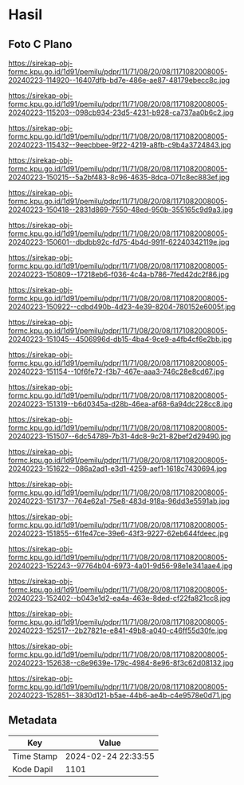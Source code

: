 # Hasil

## Foto C Plano

https://sirekap-obj-formc.kpu.go.id/1d91/pemilu/pdpr/11/71/08/20/08/1171082008005-20240223-114920--16407dfb-bd7e-486e-ae87-48179ebecc8c.jpg

https://sirekap-obj-formc.kpu.go.id/1d91/pemilu/pdpr/11/71/08/20/08/1171082008005-20240223-115203--098cb934-23d5-4231-b928-ca737aa0b6c2.jpg

https://sirekap-obj-formc.kpu.go.id/1d91/pemilu/pdpr/11/71/08/20/08/1171082008005-20240223-115432--9eecbbee-9f22-4219-a8fb-c9b4a3724843.jpg

https://sirekap-obj-formc.kpu.go.id/1d91/pemilu/pdpr/11/71/08/20/08/1171082008005-20240223-150215--5a2bf483-8c96-4635-8dca-071c8ec883ef.jpg

https://sirekap-obj-formc.kpu.go.id/1d91/pemilu/pdpr/11/71/08/20/08/1171082008005-20240223-150418--2831d869-7550-48ed-950b-355165c9d9a3.jpg

https://sirekap-obj-formc.kpu.go.id/1d91/pemilu/pdpr/11/71/08/20/08/1171082008005-20240223-150601--dbdbb92c-fd75-4b4d-991f-62240342119e.jpg

https://sirekap-obj-formc.kpu.go.id/1d91/pemilu/pdpr/11/71/08/20/08/1171082008005-20240223-150809--17218eb6-f036-4c4a-b786-7fed42dc2f86.jpg

https://sirekap-obj-formc.kpu.go.id/1d91/pemilu/pdpr/11/71/08/20/08/1171082008005-20240223-150922--cdbd490b-4d23-4e39-8204-780152e6005f.jpg

https://sirekap-obj-formc.kpu.go.id/1d91/pemilu/pdpr/11/71/08/20/08/1171082008005-20240223-151045--4506996d-db15-4ba4-9ce9-a4fb4cf6e2bb.jpg

https://sirekap-obj-formc.kpu.go.id/1d91/pemilu/pdpr/11/71/08/20/08/1171082008005-20240223-151154--10f6fe72-f3b7-467e-aaa3-746c28e8cd67.jpg

https://sirekap-obj-formc.kpu.go.id/1d91/pemilu/pdpr/11/71/08/20/08/1171082008005-20240223-151319--b6d0345a-d28b-46ea-af68-6a94dc228cc8.jpg

https://sirekap-obj-formc.kpu.go.id/1d91/pemilu/pdpr/11/71/08/20/08/1171082008005-20240223-151507--6dc54789-7b31-4dc8-9c21-82bef2d29490.jpg

https://sirekap-obj-formc.kpu.go.id/1d91/pemilu/pdpr/11/71/08/20/08/1171082008005-20240223-151622--086a2ad1-e3d1-4259-aef1-1618c7430694.jpg

https://sirekap-obj-formc.kpu.go.id/1d91/pemilu/pdpr/11/71/08/20/08/1171082008005-20240223-151737--764e62a1-75e8-483d-918a-96dd3e5591ab.jpg

https://sirekap-obj-formc.kpu.go.id/1d91/pemilu/pdpr/11/71/08/20/08/1171082008005-20240223-151855--61fe47ce-39e6-43f3-9227-62eb644fdeec.jpg

https://sirekap-obj-formc.kpu.go.id/1d91/pemilu/pdpr/11/71/08/20/08/1171082008005-20240223-152243--97764b04-6973-4a01-9d56-98e1e341aae4.jpg

https://sirekap-obj-formc.kpu.go.id/1d91/pemilu/pdpr/11/71/08/20/08/1171082008005-20240223-152402--b043e1d2-ea4a-463e-8ded-cf22fa821cc8.jpg

https://sirekap-obj-formc.kpu.go.id/1d91/pemilu/pdpr/11/71/08/20/08/1171082008005-20240223-152517--2b27821e-e841-49b8-a040-c46ff55d30fe.jpg

https://sirekap-obj-formc.kpu.go.id/1d91/pemilu/pdpr/11/71/08/20/08/1171082008005-20240223-152638--c8e9639e-179c-4984-8e96-8f3c62d08132.jpg

https://sirekap-obj-formc.kpu.go.id/1d91/pemilu/pdpr/11/71/08/20/08/1171082008005-20240223-152851--3830d121-b5ae-44b6-ae4b-c4e9578e0d71.jpg


## Metadata

| Key        | Value               |
| ---------- | ------------------- |
| Time Stamp | 2024-02-24 22:33:55 |
| Kode Dapil | 1101                |



